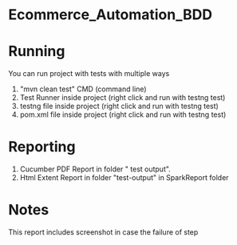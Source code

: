 # Ecommerce_Automation_BDD
# Running 
You can run project with tests with multiple ways

1. "mvn clean test" CMD (command line)
2. Test Runner inside project (right click and run with testng test)
3. testng file inside project (right click and run with testng test)
4. pom.xml file inside project (right click and run with testng test)

# Reporting
1. Cucumber PDF Report in folder " test output".
2. Html Extent Report in folder "test-output" in SparkReport folder

# Notes
This report includes screenshot in case the failure of step
